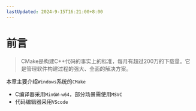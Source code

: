 ```yaml
---
lastUpdated: 2024-9-15T16:21:00+8:00
---
```


# 前言

> CMake是构建C++代码的事实上的标准，每月有超过200万的下载量。它是管理软件构建过程的强大、全面的解决方案。

本章主要介绍```Windows```系统的```CMake```
- C编译器采用```MinGW-w64```，部分场景需使用```MSVC```
- 代码编辑器采用```VScode```